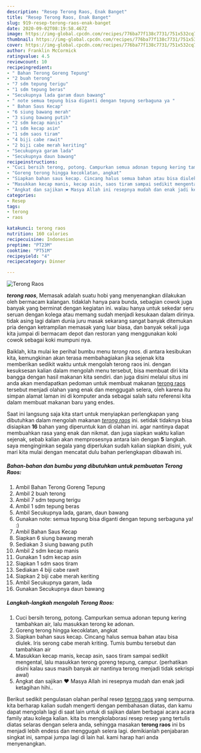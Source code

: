 ```yaml
---
description: "Resep Terong Raos, Enak Banget"
title: "Resep Terong Raos, Enak Banget"
slug: 919-resep-terong-raos-enak-banget
date: 2020-09-02T08:19:58.467Z
image: https://img-global.cpcdn.com/recipes/776ba77f138c7731/751x532cq70/terong-raos-foto-resep-utama.jpg
thumbnail: https://img-global.cpcdn.com/recipes/776ba77f138c7731/751x532cq70/terong-raos-foto-resep-utama.jpg
cover: https://img-global.cpcdn.com/recipes/776ba77f138c7731/751x532cq70/terong-raos-foto-resep-utama.jpg
author: Franklin McCormick
ratingvalue: 4.5
reviewcount: 10
recipeingredient:
- " Bahan Terong Goreng Tepung"
- "2 buah terong"
- "7 sdm tepung terigu"
- "1 sdm tepung beras"
- "Secukupnya lada garam daun bawang"
- " note semua tepung bisa diganti dengan tepung serbaguna ya "
- " Bahan Saus Kecap"
- "6 siung bawang merah"
- "3 siung bawang putih"
- "2 sdm kecap manis"
- "1 sdm kecap asin"
- "1 sdm saos tiram"
- "4 biji cabe rawit"
- "2 biji cabe merah keriting"
- "Secukupnya garam lada"
- "Secukupnya daun bawang"
recipeinstructions:
- "Cuci bersih terong, potong. Campurkan semua adonan tepung kering tambahkan air, lalu masukkan terong ke adonan."
- "Goreng terong hingga kecoklatan, angkat"
- "Siapkan bahan saus kecap. Cincang halus semua bahan atau bisa diulek. Iris serong cabe merah kriting. Tumis bumbu tersebut dan tambahkan air"
- "Masukkan kecap manis, kecap asin, saos tiram sampai sedikit mengental, lalu masukkan terong goreng tepung, campur. (perhatikan disini kalau saus masih banyak air nantinya terong menjadi tidak sekrispi awal)"
- "Angkat dan sajikan ❤️ Masya Allah ini resepnya mudah dan enak jadi ketagihan hihi.."
categories:
- Resep
tags:
- terong
- raos

katakunci: terong raos 
nutrition: 160 calories
recipecuisine: Indonesian
preptime: "PT23M"
cooktime: "PT51M"
recipeyield: "4"
recipecategory: Dinner

---
```



![Terong Raos](https://img-global.cpcdn.com/recipes/776ba77f138c7731/751x532cq70/terong-raos-foto-resep-utama.jpg)

<b><i>terong raos</i></b>, Memasak adalah suatu hobi yang menyenangkan dilakukan oleh bermacam kalangan. tidaklah hanya para bunda, sebagian cowok juga banyak yang berminat dengan kegiatan ini. walau hanya untuk sekedar seru seruan dengan kolega atau memang sudah menjadi kesukaan dalam dirinya. tidak asing lagi dalam dunia juru masak sekarang sangat banyak ditemukan pria dengan ketrampilan memasak yang luar biasa, dan banyak sekali juga kita jumpai di bermacam depot dan restoran yang menggunakan koki cowok sebagai koki mumpuni nya.



Baiklah, kita mulai ke perihal bumbu menu <i>terong raos</i>. di antara kesibukan kita, kemungkinan akan terasa membahagiakan jika sejenak kita memberikan sedikit waktu untuk mengolah terong raos ini. dengan kesuksesan kalian dalam mengolah menu tersebut, bisa membuat diri kita bangga dengan hasil makanan kita sendiri. dan juga disini melalui situs ini anda akan mendapatkan pedoman untuk membuat makanan <u>terong raos</u> tersebut menjadi olahan yang enak dan menggugah selera, oleh karena itu simpan alamat laman ini di komputer anda sebagai salah satu referensi kita dalam membuat makanan baru yang endes.


Saat ini langsung saja kita start untuk menyiapkan perlengkapan yang dibutuhkan dalam mengolah makanan <u><i>terong raos</i></u> ini. setidak tidaknya bisa disiapkan <b>16</b> bahan yang diperuntuk kan di olahan ini. agar nantinya dapat membuahkan rasa yang enak dan nikmat. dan juga siapkan waktu kalian sejenak, sebab kalian akan memprosesnya antara lain dengan <b>5</b> langkah. saya menginginkan segala yang diperlukan sudah kalian siapkan disini, yuk mari kita mulai dengan mencatat dulu bahan perlengkapan dibawah ini.

<!--inarticleads1-->

##### Bahan-bahan dan bumbu yang dibutuhkan untuk pembuatan Terong Raos:

1. Ambil  Bahan Terong Goreng Tepung
1. Ambil 2 buah terong
1. Ambil 7 sdm tepung terigu
1. Ambil 1 sdm tepung beras
1. Ambil Secukupnya lada, garam, daun bawang
1. Gunakan  note: semua tepung bisa diganti dengan tepung serbaguna ya! :)
1. Ambil  Bahan Saus Kecap
1. Siapkan 6 siung bawang merah
1. Sediakan 3 siung bawang putih
1. Ambil 2 sdm kecap manis
1. Gunakan 1 sdm kecap asin
1. Siapkan 1 sdm saos tiram
1. Sediakan 4 biji cabe rawit
1. Siapkan 2 biji cabe merah keriting
1. Ambil Secukupnya garam, lada
1. Gunakan Secukupnya daun bawang




<!--inarticleads2-->

##### Langkah-langkah mengolah Terong Raos:

1. Cuci bersih terong, potong. Campurkan semua adonan tepung kering tambahkan air, lalu masukkan terong ke adonan.
1. Goreng terong hingga kecoklatan, angkat
1. Siapkan bahan saus kecap. Cincang halus semua bahan atau bisa diulek. Iris serong cabe merah kriting. Tumis bumbu tersebut dan tambahkan air
1. Masukkan kecap manis, kecap asin, saos tiram sampai sedikit mengental, lalu masukkan terong goreng tepung, campur. (perhatikan disini kalau saus masih banyak air nantinya terong menjadi tidak sekrispi awal)
1. Angkat dan sajikan ❤️ Masya Allah ini resepnya mudah dan enak jadi ketagihan hihi..




Berikut sedikit pengulasan olahan perihal resep <u>terong raos</u> yang sempurna. kita berharap kalian sudah mengerti dengan pembahasan diatas, dan kamu dapat mengolah lagi di saat lain untuk di sajikan dalam berbagai acara acara family atau kolega kalian. kita bs mengkolaborasi resep resep yang tertulis diatas selaras dengan selera anda, sehingga masakan <b>terong raos</b> ini bs menjadi lebih endess dan menggugah selera lagi. demikianlah penjabaran singkat ini, sampai jumpa lagi di lain hal. kami harap hari anda menyenangkan.
